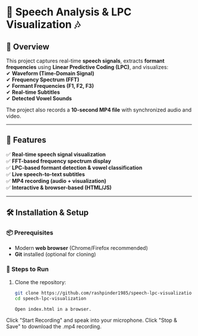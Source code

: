 # 🎤 Speech Analysis & LPC Visualization 🎶

## 📌 Overview
This project captures real-time **speech signals**, extracts **formant frequencies** using **Linear Predictive Coding (LPC)**, and visualizes:  
✔ **Waveform (Time-Domain Signal)**  
✔ **Frequency Spectrum (FFT)**  
✔ **Formant Frequencies (F1, F2, F3)**  
✔ **Real-time Subtitles**  
✔ **Detected Vowel Sounds**  

The project also records a **10-second MP4 file** with synchronized audio and video.

---

## 🚀 Features
✅ **Real-time speech signal visualization**  
✅ **FFT-based frequency spectrum display**  
✅ **LPC-based formant detection & vowel classification**  
✅ **Live speech-to-text subtitles**  
✅ **MP4 recording (audio + visualization)**  
✅ **Interactive & browser-based (HTML/JS)**  

---

## 🛠️ Installation & Setup
### **📦 Prerequisites**
- Modern **web browser** (Chrome/Firefox recommended)
- **Git** installed (optional for cloning)

### **🔧 Steps to Run**
1. Clone the repository:
   ```sh
   git clone https://github.com/rashpinder1985/speech-lpc-visualization.git
   cd speech-lpc-visualization

   Open index.html in a browser.
Click "Start Recording" and speak into your microphone.
Click "Stop & Save" to download the .mp4 recording.
